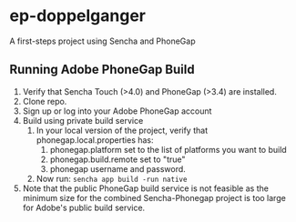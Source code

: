 # ep-doppelganger

A first-steps project using Sencha and PhoneGap

## Running Adobe PhoneGap Build

1. Verify that Sencha Touch (>4.0) and PhoneGap (>3.4) are installed.
2. Clone repo.
3. Sign up or log into your Adobe PhoneGap account
4. Build using private build service
    1. In your local version of the project, verify that phonegap.local.properties has:
        1. phonegap.platform set to the list of platforms you want to build
        2. phonegap.build.remote set to "true"
        3. phonegap username and password.
    2. Now run: `sencha app build -run native`
5. Note that the public PhoneGap build service is not feasible as the minimum size for the combined Sencha-Phonegap project is too large for Adobe's public build service.